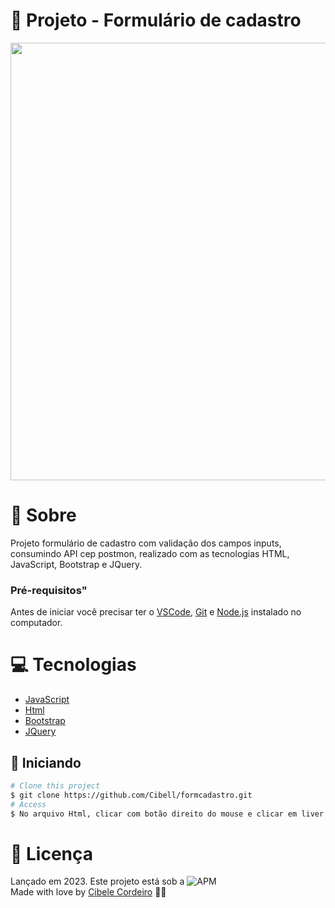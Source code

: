 # :triangular_flag_on_post: Projeto - Formulário de cadastro
<p align="center">
<img src="https://media.giphy.com/media/4Ob8U816aW6LTDDk4c/giphy.gif" width="700px">
<p/>


# :speech_balloon: Sobre

Projeto formulário de cadastro com validação dos campos inputs, consumindo API cep postmon, realizado com as tecnologias HTML, JavaScript, Bootstrap e JQuery.

### Pré-requisitos"

Antes de iniciar você precisar ter o [VSCode](https://code.visualstudio.com/), [Git](https://git-scm.com) e [Node.js](https://nodejs.org/en/) instalado no computador.


# :computer: Tecnologias

- [JavaScript](https://developer.mozilla.org/pt-BR/docs/Web/JavaScript) 
- [Html](https://developer.mozilla.org/pt-BR/docs/Web/HTML/Element/html/)  
- [Bootstrap](https://getbootstrap.com/docs/4.0/getting-started/introduction/) 
- [JQuery](https://jquery.com/) 

## :checkered_flag: Iniciando ##

```bash
# Clone this project
$ git clone https://github.com/Cibell/formcadastro.git
# Access
$ No arquivo Html, clicar com botão direito do mouse e clicar em liver server, para rodar o projeto.
```


# :closed_book: Licença

Lançado em 2023. Este projeto está sob a ![APM](https://img.shields.io/apm/l/dev)<br>
Made with love by [Cibele Cordeiro](https://github.com/Cibell) 💜🚀



